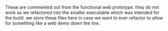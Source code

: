 These are commented out from the functional web prototype. they do not work as we refactored into the smaller executable which was intended for the build. we store these files here in case we want to ever refactor to allow for something like a web demo down the line.
